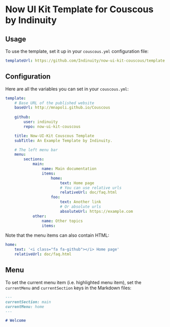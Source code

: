 # Now UI Kit Template for Couscous by Indinuity

## Usage

To use the template, set it up in your `couscous.yml` configuration file:

```yaml
templateUrl: https://github.com/Indinuity/now-ui-kit-couscous/template
```

## Configuration

Here are all the variables you can set in your `couscous.yml`:

```yaml
template:
    # Base URL of the published website
    baseUrl: http://mnapoli.github.io/Couscous
 
    github:
        user: indinuity
        repo: now-ui-kit-couscous

    title: Now-UI-Kit Couscous Template
    subTitle: An Example Template by Indinuity.

    # The left menu bar
    menu:
        sections:
            main:
                name: Main documentation
                items:
                    home:
                        text: Home page
                        # You can use relative urls
                        relativeUrl: doc/faq.html
                    foo:
                        text: Another link
                        # Or absolute urls
                        absoluteUrl: https://example.com
            other:
                name: Other topics
                items:

```

Note that the menu items can also contain HTML:

```yaml
home:
    text: '<i class="fa fa-github"></i> Home page'
    relativeUrl: doc/faq.html
```

## Menu

To set the current menu item (i.e. highlighted menu item), set the `currentMenu` and `currentSection` keys in the Markdown files:

```markdown
---
currentSection: main
currentMenu: home
---

# Welcome
```
